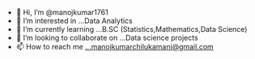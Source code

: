 - 👋 Hi, I’m @manojkumar1761
- 👀 I’m interested in ...Data Analytics
- 🌱 I’m currently learning ...B.SC (Statistics,Mathematics,Data Science)
- 💞️ I’m looking to collaborate on ...Data science projects
- 📫 How to reach me ...manojkumarchilukamani@gmail.com

<!---
manojkumar1761/manojkumar1761 is a ✨ special ✨ repository because its `README.md` (this file) appears on your GitHub profile.
You can click the Preview link to take a look at your changes.
--->





































